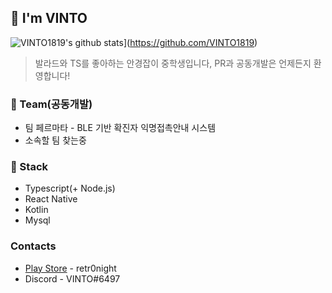## 🌠 I'm VINTO
![VINTO1819's github stats](https://github-readme-stats.vercel.app/api?username=VINTO1819&show_icons=true&hide_border=true)](https://github.com/VINTO1819)
> 발라드와 TS를 좋아하는 안경잡이 중학생입니다,
> PR과 공동개발은 언제든지 환영합니다! 

### 🧾 Team(공동개발)
 * 팀 페르마타 - BLE 기반 확진자 익명접촉안내 시스템
 * 소속할 팀 찾는중

### 🧭 Stack
 * Typescript(+ Node.js)
 * React Native
 * Kotlin
 * Mysql

### Contacts
 * [Play Store](https://play.google.com/store/apps/developer?id=retr0night) - retr0night
 * Discord - VINTO#6497